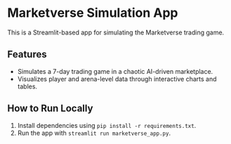 # Marketverse Simulation App

This is a Streamlit-based app for simulating the Marketverse trading game.

## Features
- Simulates a 7-day trading game in a chaotic AI-driven marketplace.
- Visualizes player and arena-level data through interactive charts and tables.

## How to Run Locally
1. Install dependencies using `pip install -r requirements.txt`.
2. Run the app with `streamlit run marketverse_app.py`.
